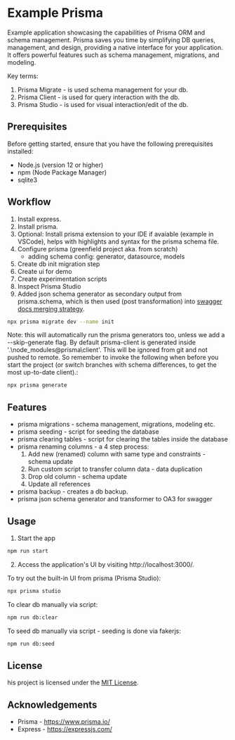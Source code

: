 # **Example Prisma**

Example application showcasing the capabilities of Prisma ORM and schema management. Prisma saves you time by simplifying DB queries, management, and design, providing a native interface for your application. It offers powerful features such as schema management, migrations, and modeling.

Key terms:
1. Prisma Migrate - is used schema management for your db.
2. Prisma Client - is used for query interaction with the db.
3. Prisma Studio - is used for visual interaction/edit of the db.

## **Prerequisites**

Before getting started, ensure that you have the following prerequisites installed:

- Node.js (version 12 or higher)
- npm (Node Package Manager)
- sqlite3

## **Workflow**

1. Install express.
2. Install prisma.
3. Optional: Install prisma extension to your IDE if avaiable (example in VSCode), helps with highlights and syntax for the prisma schema file.
4. Configure prisma (greenfield project aka. from scratch)
   - adding schema config: generator, datasource, models
5. Create db init migration step
6. Create ui for demo
7. Create experimentation scripts
8. Inspect Prisma Studio
9. Added json schema generator as secondary output from prisma.schema, which is then used (post transformation) into [swagger docs merging strategy](./plugins/swagger.js).

```sh
npx prisma migrate dev --name init
```
Note: this will automatically run the prisma generators too, unless we add a --skip-generate flag. By default prisma-client is generated inside '.\node_modules\@prisma\client'. This will be ignored from git and not pushed to remote. So remember to invoke the following when before you start the project (or switch branches with schema differences, to get the most up-to-date client).:

```sh
npx prisma generate
```

## **Features**

- prisma migrations - schema management, migrations, modeling etc.
- prisma seeding - script for seeding the database
- prisma clearing tables - script for clearing the tables inside the database
- prisma renaming columns - a 4 step process:
   1. Add new (renamed) column with same type and constraints - schema update
   2. Run custom script to transfer column data - data duplication
   3. Drop old column - schema update
   4. Update all references
- prisma backup - creates a db backup.
- prisma json schema generator and transformer to OA3 for swagger

## **Usage**

1. Start the app
```sh
npm run start
```
2. Access the application's UI by visiting http://localhost:3000/.

To try out the built-in UI from prisma (Prisma Studio):
```sh
npx prisma studio
```

To clear db manually via script:
```sh
npm run db:clear
```

To seed db manually via script - seeding is done via fakerjs:
```sh
npm run db:seed
```
## **License**
his project is licensed under the [MIT License](./LICENSE).

## **Acknowledgements**
- Prisma - https://www.prisma.io/
- Express - https://expressjs.com/